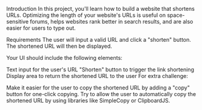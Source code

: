 Introduction
In this project, you'll learn how to build a website that shortens URLs. Optimizing the length of your website's URLs is useful on space-sensitive forums, helps websites rank better in search results, and are also easier for users to type out.

Requirements
The user will input a valid URL and click a "shorten" button. The shortened URL will then be displayed.

Your UI should include the following elements:

Text input for the user's URL
"Shorten" button to trigger the link shortening
Display area to return the shortened URL to the user
For extra challenge:

Make it easier for the user to copy the shortened URL by adding a "copy" button for one-click copying.
Try to allow the user to automatically copy the shortened URL by using libraries like SimpleCopy or ClipboardJS.